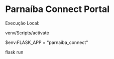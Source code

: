 # Parnaíba Connect Portal

Execução Local:

venv/Scripts/activate

$env:FLASK_APP = "parnaiba_connect"

flask run
